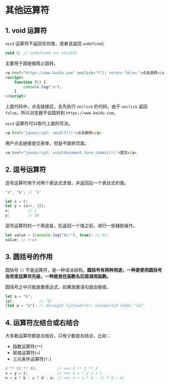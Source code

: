 # 其他运算符

## 1. void 运算符

`void` 运算符不返回任何值，或者说返回 `undefined`;

```javascript
void 0; // undefined <=> void(0)
```

主要用于超链接阻止跳转。

```html
<a href="https://www.baidu.com" onclick="f(); return false;">点击跳转</a>
<script>
    function f() {
        console.log("a");
    }
</script>
```

上面代码中，点击链接后，会先执行 `onclick` 的代码，由于 `onclick` 返回 `false`，所以浏览器不会跳转到 `https://www.baidu.com`。

`void` 运算符可以取代上面的写法。

```html
<a href="javascript: void(f())">点击跳转</a>
```

用户点击链接提交表单，但是不跳转页面。

```html
<a href="javascript: void(document.form.submit())">提交</a>
```

## 2. 逗号运算符

逗号运算符用于对两个表达式求值，并返回后一个表达式的值。

```javascript
"a", "b"; // "b"

let x = 0;
let y = (x++, 10);
x;        // 1
y;        // 10
```

逗号运算符的一个用途是，在返回一个值之前，进行一些辅助操作。

```javascript
let value = (console.log("Hi!"), true); // Hi!
value; // true
```

## 3. 圆括号的作用

圆括号 `()` 不是运算符，是一种语法结构。**圆括号有两种用途，一种是使用圆括号会改变运算优先级，一种是放在函数名后面调用函数。**

圆括号之中只能放置表达式，如果放置语句就会报错。

```javascript
let a = "b";
(a);           // "b"
(let a = "b"); // Uncaught SyntaxError: Unexpected token "let"
```

## 4. 运算符左结合或右结合

大多数运算符都是左结合，只有少数是右结合，比如：

- 指数运算符(`**`)
- 赋值运算符(`=`)
- 三元条件运算符(`?:`)

```javascript
3 ** (2 ** 3);         // <=> 3 ** 2 ** 3
x = y = z;             // <=> x = ( y = z )
n = a ? b : c ? d : e; // <=> n = a ? b : (c ? d : e)
```
